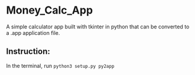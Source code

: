 # Money_Calc_App
A simple calculator app built with tkinter in python that can be converted to a .app application file.

## Instruction:
In the terminal, run `python3 setup.py py2app`
